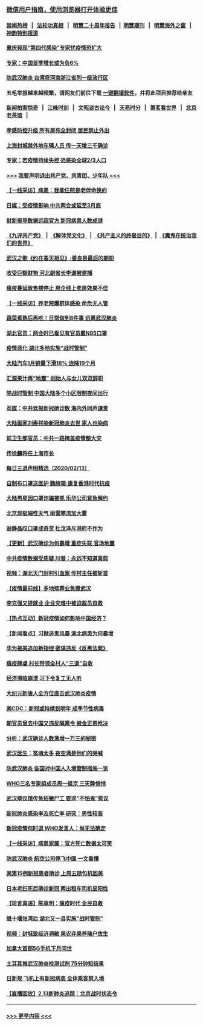 ### [微信用户指南，使用浏览器打开体验更佳](https://github.com/gfw-breaker/banned-news1/blob/master/indexes/wechat-guide.md?t=0)
#### [禁闻热榜](热点新闻.md?t=0)  &nbsp;&nbsp;|&nbsp;&nbsp; [法轮功真相](https://github.com/gfw-breaker/truth/blob/master/README.md?t=0) &nbsp;&nbsp;|&nbsp;&nbsp; [明慧二十周年报告](https://github.com/gfw-breaker/mh-reports/blob/master/README.md?t=0) &nbsp;&nbsp;|&nbsp;&nbsp;[明慧期刊](https://github.com/gfw-breaker/mh-qikan) &nbsp;&nbsp;|&nbsp;&nbsp; [明慧海外之窗](https://github.com/gfw-breaker/mh-news/blob/master/README.md?t=0) &nbsp;&nbsp;|&nbsp;&nbsp; [神韵特别报道](https://github.com/gfw-breaker/mh-news/blob/master/shenyun.md?t=0)
#### [重庆频现“第四代感染”专家忧疫情恐扩大](../pages/nsc413/n11868724.md?t=02141922) 
#### [专家：中国首季增长或为负6%](../pages/nsc413/n11868582.md?t=02141922) 
#### [防武汉肺炎 台湾将河南浙江省列一级流行区](../pages/nsc413/n11868612.md?t=02141922) 
#### 五毛举报越来越频繁，请网友们前往下载 [一键翻墙软件](https://github.com/gfw-breaker/ssr-accounts)，并将此项目推荐给亲友
#### [新闻拍案惊奇](https://github.com/gfw-breaker/banned-news1/blob/master/pages/link4.md) &nbsp;&nbsp;|&nbsp;&nbsp; [江峰时刻](https://github.com/gfw-breaker/banned-news1/blob/master/pages/link4.md) &nbsp;&nbsp;|&nbsp;&nbsp; [文昭谈古论今](https://github.com/gfw-breaker/banned-news1/blob/master/pages/link4.md) &nbsp;&nbsp;|&nbsp;&nbsp; [天亮时分](https://github.com/gfw-breaker/banned-news1/blob/master/pages/link4.md) &nbsp;&nbsp;|&nbsp;&nbsp; [萧茗看世界](https://github.com/gfw-breaker/banned-news1/blob/master/pages/link4.md) &nbsp;&nbsp;|&nbsp;&nbsp; [北京老茶馆](https://github.com/gfw-breaker/banned-news1/blob/master/pages/link4.md) &nbsp;&nbsp;|&nbsp;&nbsp; 
#### [孝感防控升级 所有屋苑全封闭 居民禁止外出](../pages/nsc413/n11868558.md?t=02141922) 
#### [上海封城禁外地车辆人员 传一天增三千确诊](../pages/nsc413/n11868378.md?t=02141922) 
#### [专家：若疫情持续失控 恐感染全球2/3人口](../pages/nsc413/n11868428.md?t=02141922) 
#### [>>> 我要声明退出共产党、共青团、少年队 <<<](https://github.com/begood0513/goodnews/blob/master/quit/letter.md) 
#### [【一线采访】病患：我能住院是老伴命换的](../pages/nsc413/n11867769.md?t=02141922) 
#### [日媒：受疫情影响 中共两会或延至3月底](../pages/nsc413/n11868231.md?t=02141922) 
#### [财新报导数据远超官方 新冠病患人数成谜](../pages/nsc413/n11868190.md?t=02141922) 
#### [《九评共产党》](https://github.com/begood0513/9ping.md/blob/master/README.md) &nbsp;|&nbsp; [《解体党文化》](../../../../jtdwh.md/blob/master/README.md)  &nbsp;|&nbsp; [《共产主义的终极目的》](../../../../gczydzjmd.md/blob/master/README.md) &nbsp;|&nbsp; [《魔鬼在统治我们的世界》](../../../../mgztzwmdsj.md/blob/master/README.md) 
#### [武汉之歌《约在春天相见》:善良是最后的期盼](../pages/nsc413/n11868413.md?t=02141922) 
#### [收受巨额财物 河北副省长李谦被逮捕](../pages/nsc413/n11868451.md?t=02141922) 
#### [瘟疫蔓延致售楼停止 房企线上卖房效果不佳](../pages/nsc413/n11868146.md?t=02141922) 
#### [【一线采访】养老院爆群体感染 命危无人管](../pages/nsc413/n11868341.md?t=02141922) 
#### [蔬菜煮熟后再吃！日常做到8件事 远离武汉肺炎](../pages/nsc413/n11867364.md?t=02141922) 
#### [湖北官员：两会时已看见有官员戴N95口罩](../pages/nsc413/n11867926.md?t=02141922) 
#### [疫情恶化 湖北多地实施“战时管制”](../pages/nsc413/n11868179.md?t=02141922) 
#### [大陆汽车1月销量下滑18% 连降19个月](../pages/nsc413/n11867516.md?t=02141922) 
#### [汇源果汁再“地震” 创始人与女儿双双辞职](../pages/nsc413/n11867908.md?t=02141922) 
#### [除战时管制 中国大陆多个小区限制夜间出行](../pages/nsc413/n11867833.md?t=02141922) 
#### [英媒：中共低报新冠确诊数 海内外同声谴责](../pages/nsc413/n11867421.md?t=02141922) 
#### [大陆画家刘寿祥染新冠肺炎去世 家人也染病](../pages/nsc413/n11867813.md?t=02141922) 
#### [前卫生部官员：中共一路掩盖疫情酿大灾](../pages/nsc413/n11867590.md?t=02141922) 
#### [传徐麟将任上海市长](../pages/nsc413/n11867709.md?t=02141922) 
#### [每日三退声明精选（2020/02/13）](../pages/nsc413/n11867712.md?t=02141922) 
#### [自制布口罩送医护 魏绮珊:康复香港时代抗疫](../pages/nsc413/n11867481.md?t=02141922) 
#### [大陆男星因口罩诈骗被抓 乐华公司紧急解约](../pages/nsc413/n11867354.md?t=02141922) 
#### [北京现极端性天气 雨雪寒流加大雾](../pages/nsc413/n11867619.md?t=02141922) 
#### [翁静晶叹口罩成奇货 杜汶泽斥港府不作为](../pages/nsc413/n11867016.md?t=02141922) 
#### [【更新】武汉确诊为何暴增 重症失联 官场地震](../pages/nsc413/n11801312.md?t=02141922) 
#### [中共疫情数据受质疑 川普：永远不知道真假](../pages/nsc413/n11867195.md?t=02141922) 
#### [视频：湖北天门封村引血案 传村主任被斩首](../pages/nsc413/n11867382.md?t=02141922) 
#### [【疫情最前线】多地殡葬业急援武汉](../pages/nsc413/n11866914.md?t=02141922) 
#### [李克强又提就业 企业灾难中被迫裁员自救](../pages/nsc413/n11867323.md?t=02141922) 
#### [【热点互动】新冠疫情如何影响中国经济？](../pages/nsc413/n11867208.md?t=02141922) 
#### [【新闻看点】习掀追责风暴 湖北病患为何暴增](../pages/nsc413/n11867035.md?t=02141922) 
#### [华为被美追加新指控 密谋违反《反黑法案》](../pages/nsc413/n11867191.md?t=02141922) 
#### [瘟疫肆虐 村长带领全村人“三退”自救](../pages/nsc413/n11861714.md?t=02141922) 
#### [经济濒临崩溃 习下令复工无人听](../pages/nsc413/n11867269.md?t=02141922) 
#### [大纪元新唐人全方位直击武汉肺炎疫情](../pages/nsc413/n11859405.md?t=02141922) 
#### [美CDC：新冠或持续到明年 成季节性病毒](../pages/nsc413/n11867279.md?t=02141922) 
#### [朝官员曾去中国又违反隔离令 被金正恩枪决](../pages/nsc413/n11867087.md?t=02141922) 
#### [分析：武汉确诊人数激增一万三的秘密](../pages/nsc413/n11866187.md?t=02141922) 
#### [武汉医生：冤魂太多 夜空满是他们的哭喊](../pages/nsc413/n11867107.md?t=02141922) 
#### [防武汉肺炎 各国对中国人入境管制措施一览](../pages/nsc413/n11838726.md?t=02141922) 
#### [WHO三名专家组成员周一抵京 三天静悄悄](../pages/nsc413/n11866947.md?t=02141922) 
#### [武汉殡仪馆传急招搬尸工 要求“不怕鬼”惹议](../pages/nsc413/n11866834.md?t=02141922) 
#### [新冠肺炎感染率及死亡率 研究：男性较高](../pages/nsc413/n11866956.md?t=02141922) 
#### [新冠疫情何时退 WHO发言人：尚无法确定](../pages/nsc413/n11866864.md?t=02141922) 
#### [【一线采访】病患家属：官方死亡数据太可笑](../pages/nsc413/n11866840.md?t=02141922) 
#### [防武汉肺炎 航空公司停飞中国 一文看懂](../pages/nsc413/n11866800.md?t=02141922) 
#### [美第15例新冠患者确诊 上周五随包机回美](../pages/nsc413/n11866852.md?t=02141922) 
#### [日本老妇死后确诊新冠 两出租车司机呈阳性](../pages/nsc413/n11866755.md?t=02141922) 
#### [【珍言真语】陈竟明：瘟疫时代 全民自救](../pages/nsc413/n11866765.md?t=02141922) 
#### [继十堰张湾后 湖北又一县实施“战时管制”](../pages/nsc413/n11866748.md?t=02141922) 
#### [视频：封城致经济凋敝 果农弃果养殖户放生](../pages/nsc413/n11866120.md?t=02141922) 
#### [加拿大首部5G手机下月问世](../pages/nsc413/n11864631.md?t=02141922) 
#### [土耳其推武汉肺炎检测试剂 75分钟知结果](../pages/nsc413/n11866520.md?t=02141922) 
#### [日新规 飞机上有新冠病患 全体乘客禁入境](../pages/nsc413/n11866233.md?t=02141922) 
#### [【直播回放】2.13新肺炎追踪：北京战时状态令](../pages/nsc413/n11866261.md?t=02141922) 

----
#### [ >>> 更早内容 <<< ](../indexes/nsc413-earlier.md)
